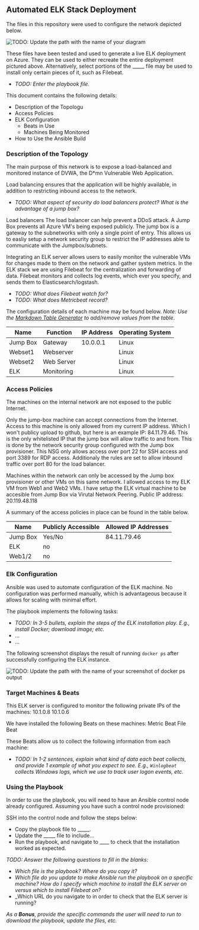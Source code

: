 ## Automated ELK Stack Deployment

The files in this repository were used to configure the network depicted below.

![TODO: Update the path with the name of your diagram](Images/diagram_filename.png)

These files have been tested and used to generate a live ELK deployment on Azure. They can be used to either recreate the entire deployment pictured above. Alternatively, select portions of the _____ file may be used to install only certain pieces of it, such as Filebeat.

  - _TODO: Enter the playbook file._

This document contains the following details:
- Description of the Topologu
- Access Policies
- ELK Configuration
  - Beats in Use
  - Machines Being Monitored
- How to Use the Ansible Build


### Description of the Topology

The main purpose of this network is to expose a load-balanced and monitored instance of DVWA, the D*mn Vulnerable Web Application.

Load balancing ensures that the application will be highly available, in addition to restricting inbound access to the network.
- _TODO: What aspect of security do load balancers protect? What is the advantage of a jump box?_

Load balancers The load balancer can help prevent a DDoS attack.  A Jump Box prevents all Azure VM's being exposed publicly.  The jump box is a gateway to the subnetworks with only a single point of entry. This allows us to easliy setup a network security group to restrict the IP addresses able to communicate with the Jumpbox/subnets.  

Integrating an ELK server allows users to easily monitor the vulnerable VMs for changes made to them on the network and gather system metrics.  In the ELK stack we are using Filebeat for the centralization and forwarding of data.  Filebeat monitors and collects log events, which ever you specify, and sends them to Elasticsearch/logstash.
- _TODO: What does Filebeat watch for?_  
- _TODO: What does Metricbeat record?_

The configuration details of each machine may be found below.
_Note: Use the [Markdown Table Generator](http://www.tablesgenerator.com/markdown_tables) to add/remove values from the table_.

| Name     | Function | IP Address | Operating System |
|----------|----------|------------|------------------|
| Jump Box | Gateway  | 10.0.0.1   | Linux            |
| Webset1     | Webserver |            | Linux            |
| Webset2     |   Web Server |            | Linux            |
| ELK     |    Monitoring      |            | Linux            |

### Access Policies

The machines on the internal network are not exposed to the public Internet. 

Only the jump-box machine can accept connections from the Internet. Access to this machine is only allowed from my current IP address.  Which I won't publicy upload to github, but here is an example IP: 84.11.79.46.  This is the only whitelisted IP that the jump box will allow traffic to and from.  This is done by the network security group configured with the Jump box provisioner.  This NSG only allows access over port 22 for SSH access and port 3389 for RDP access. Additionaly the rules are set to allow inbound traffic over port 80 for the load balancer.

Machines within the network can only be accessed by the Jump box provisioner or other VMs on this same network.  I allowed access to my ELK VM from Web1 and Web2 VMs.  I have setup the ELK virtual machine to be accesible from Jump Box via Virutal Network Peering.  Public IP address: 20.119.48.118

A summary of the access policies in place can be found in the table below.

| Name     | Publicly Accessible | Allowed IP Addresses |
|----------|---------------------|----------------------|
| Jump Box | Yes/No              | 84.11.79.46   |
|     ELK   |   no                     |                      |
|     Web1/2  |   no                  |                      |

### Elk Configuration

Ansible was used to automate configuration of the ELK machine. No configuration was performed manually, which is advantageous because it allows for scaling with minimal effort.  

The playbook implements the following tasks:
- _TODO: In 3-5 bullets, explain the steps of the ELK installation play. E.g., install Docker; download image; etc._
- ...
- ...

The following screenshot displays the result of running `docker ps` after successfully configuring the ELK instance.

![TODO: Update the path with the name of your screenshot of docker ps output](Images/docker_ps_output.png)

### Target Machines & Beats
This ELK server is configured to monitor the following private IPs of the machines:
10.1.0.8
10.1.0.6

We have installed the following Beats on these machines:
Metric Beat
File Beat

These Beats allow us to collect the following information from each machine:

- _TODO: In 1-2 sentences, explain what kind of data each beat collects, and provide 1 example of what you expect to see. E.g., `Winlogbeat` collects Windows logs, which we use to track user logon events, etc._

### Using the Playbook
In order to use the playbook, you will need to have an Ansible control node already configured. Assuming you have such a control node provisioned: 

SSH into the control node and follow the steps below:
- Copy the playbook file to _____.
- Update the _____ file to include...
- Run the playbook, and navigate to ____ to check that the installation worked as expected.

_TODO: Answer the following questions to fill in the blanks:_
- _Which file is the playbook? Where do you copy it?_
- _Which file do you update to make Ansible run the playbook on a specific machine? How do I specify which machine to install the ELK server on versus which to install Filebeat on?_
- _Which URL do you navigate to in order to check that the ELK server is running?

_As a **Bonus**, provide the specific commands the user will need to run to download the playbook, update the files, etc._